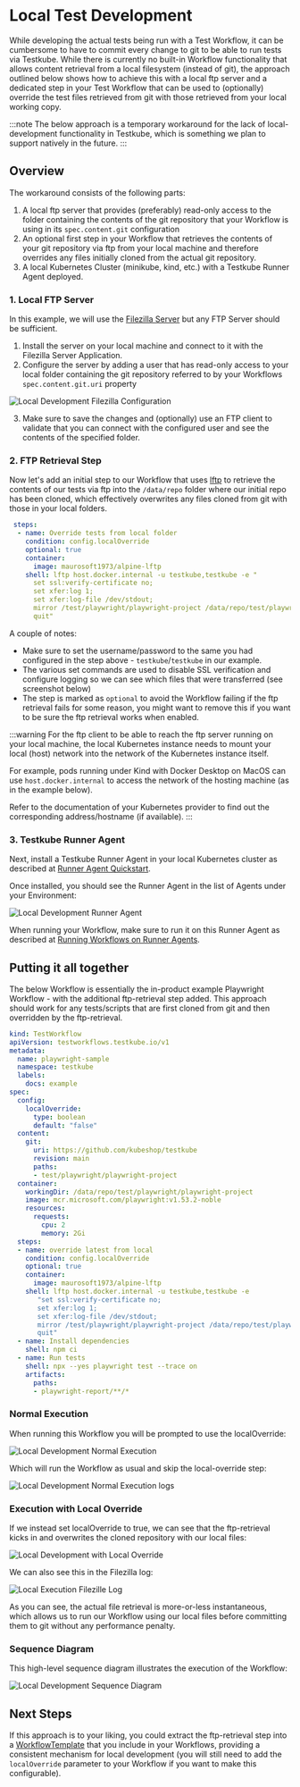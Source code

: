 # Local Test Development

While developing the actual tests being run with a Test Workflow, it can be cumbersome to have to commit every
change to git to be able to run tests via Testkube. While there is currently no built-in Workflow functionality that allows
content retrieval from a local filesystem (instead of git), the approach outlined below shows how to achieve this with 
a local ftp server and a dedicated step in your Test Workflow that can be used to (optionally) override the test files
retrieved from git with those retrieved from your local working copy.

:::note
The below approach is a temporary workaround for the lack of local-development functionality in Testkube, which is something
we plan to support natively in the future.
:::

## Overview

The workaround consists of the following parts:

1) A local ftp server that provides (preferably) read-only access to the folder containing the contents of the git
   repository that your Workflow is using in its `spec.content.git` configuration
2) An optional first step in your Workflow that retrieves the contents of your git repository via ftp from your local machine 
   and therefore overrides any files initially cloned from the actual git repository.
3) A local Kubernetes Cluster (minikube, kind, etc.) with a Testkube Runner Agent deployed.

### 1. Local FTP Server

In this example, we will use the [Filezilla Server](https://filezilla-project.org/download.php?type=server) but any FTP Server
should be sufficient.

1. Install the server on your local machine and connect to it with the Filezilla Server Application.
2. Configure the server by adding a user that has read-only access to your local folder containing the git repository referred to 
   by your Workflows `spec.content.git.uri` property

![Local Development Filezilla Configuration](images/filezilla-config.png)

3. Make sure to save the changes and (optionally) use an FTP client to validate that you can connect with the configured user and see the contents
   of the specified folder.

### 2. FTP Retrieval Step

Now let's add an initial step to our Workflow that uses [lftp](https://lftp.yar.ru/) to retrieve the contents of our tests via ftp
into the `/data/repo` folder where our initial repo has been cloned, which effectively overwrites any files cloned from git
with those in your local folders.

```yaml
 steps:
  - name: Override tests from local folder
    condition: config.localOverride
    optional: true
    container:
      image: maurosoft1973/alpine-lftp
    shell: lftp host.docker.internal -u testkube,testkube -e " 
      set ssl:verify-certificate no; 
      set xfer:log 1; 
      set xfer:log-file /dev/stdout; 
      mirror /test/playwright/playwright-project /data/repo/test/playwright/playwright-project;
      quit"
```

A couple of notes:
- Make sure to set the username/password to the same you had configured in the step above - `testkube`/`testkube` in our example.
- The various set commands are used to disable SSL verification and configure logging so we can see which files that were transferred (see screenshot below)
- The step is marked as `optional` to avoid the Workflow failing if the ftp retrieval fails for some reason, you might want to remove this
  if you want to be sure the ftp retrieval works when enabled.

:::warning
For the ftp client to be able to reach the ftp server running on your local machine, the local Kubernetes instance needs to mount 
your local (host) network into the network of the Kubernetes instance itself. 

For example, pods running under Kind with Docker Desktop on MacOS can use `host.docker.internal`
to access the network of the hosting machine (as in the example below).

Refer to the documentation of your Kubernetes provider to find out the corresponding address/hostname (if available).
:::

### 3. Testkube Runner Agent

Next, install a Testkube Runner Agent in your local Kubernetes cluster as described at [Runner Agent Quickstart](/articles/install/multi-agent#runner-agent-quickstart).

Once installed, you should see the Runner Agent in the list of Agents under your Environment:

![Local Development Runner Agent](images/local-dev-runner-agent.png)

When running your Workflow, make sure to run it on this Runner Agent as described 
at [Running Workflows on Runner Agents](/articles/install/multi-agent#running-workflows-on-runner-agents).

## Putting it all together

The below Workflow is essentially the in-product example Playwright Workflow - with the additional ftp-retrieval step added. 
This approach should work for any tests/scripts that are first cloned from git and then overridden by the ftp-retrieval.

```yaml
kind: TestWorkflow
apiVersion: testworkflows.testkube.io/v1
metadata:
  name: playwright-sample
  namespace: testkube
  labels:
    docs: example
spec:
  config:
    localOverride:
      type: boolean
      default: "false"
  content:
    git:
      uri: https://github.com/kubeshop/testkube
      revision: main
      paths:
      - test/playwright/playwright-project
  container:
    workingDir: /data/repo/test/playwright/playwright-project
    image: mcr.microsoft.com/playwright:v1.53.2-noble
    resources:
      requests:
        cpu: 2
        memory: 2Gi
  steps:
  - name: override latest from local
    condition: config.localOverride
    optional: true
    container:
      image: maurosoft1973/alpine-lftp
    shell: lftp host.docker.internal -u testkube,testkube -e 
       "set ssl:verify-certificate no;
       set xfer:log 1;
       set xfer:log-file /dev/stdout;
       mirror /test/playwright/playwright-project /data/repo/test/playwright/playwright-project;
       quit"
  - name: Install dependencies
    shell: npm ci
  - name: Run tests
    shell: npx --yes playwright test --trace on
    artifacts:
      paths:
      - playwright-report/**/*
```

### Normal Execution

When running this Workflow you will be prompted to use the localOverride:

![Local Development Normal Execution](images/run-local-dev-default.png)

Which will run the Workflow as usual and skip the local-override step:

![Local Development Normal Execution logs](images/default-local-dev-run-logs.png)

### Execution with Local Override

If we instead set localOverride to true, we can see that the ftp-retrieval kicks in and overwrites the cloned repository
with our local files:

![Local Development with Local Override ](images/local-dev-run-ftp-log.png)

We can also see this in the Filezilla log:

![Local Execution Filezille Log](images/local-dev-filezilla-log.png)

As you can see, the actual file retrieval is more-or-less instantaneous, which allows us to run our Workflow using our
local files before committing them to git without any performance penalty.

### Sequence Diagram

This high-level sequence diagram illustrates the execution of the Workflow:

![Local Development Sequence Diagram](images/local-dev-sequence-diagram.png)

## Next Steps 

If this approach is to your liking, you could extract the ftp-retrieval step into a [WorkflowTemplate](/articles/test-workflow-templates) 
that you include in your Workflows, providing a consistent mechanism for local development (you will still need to add the `localOverride` 
parameter to your Workflow if you want to make this configurable).
